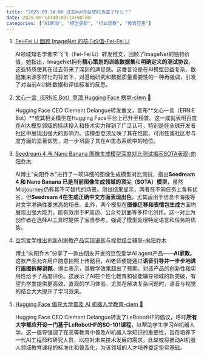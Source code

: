```yaml
---
title: "2025.09.14.00 过去4小时全球AI发生了什么？"
date: 2025-09-14T00:00:14+08:00
categories: ["AI新闻", "模型更新", "行业观察", "教育应用"]
---
```


1.  [Fei-Fei Li 回顾 ImageNet 的核心价值-Fei-Fei Li](https://x.com/drfeifei/status/1966883598692479126)

    AI领域知名学者李飞飞（Fei-Fei Li）转发推文，回顾了ImageNet的独特价值。她指出，ImageNet拥有**精心策划的训练数据集**和**明确定义的测试协议**，这些特质使其在过去带来了深刻的满足感。这番言论是在AI模型日益复杂、数据集来源多样化的背景下，对基础研究和数据质量重要性的一种再强调，引发了对当前AI训练数据和评估标准的反思。

2.  [文心一言（ERNIE Bot）登顶 Hugging Face 榜单-clem 🤗](https://x.com/ClementDelangue/status/1966852205493055637)

    Hugging Face CEO Clement Delangue转发推文，宣布**文心一言（ERNIE Bot）**或其相关模型在Hugging Face平台上已升至榜首。这一成就表明百度在AI大模型领域的持续投入和技术实力得到了广泛认可，特别是在全球开发者社区中展现出强大的影响力。该模型登顶反映了其在性能、可用性或社区参与度方面的显著优势，进一步巩固了其在AI生态系统中的地位。

3.  [Seedream 4 与 Nano Banana 图像生成模型深度对比测试揭示SOTA表现-向阳乔木](https://x.com/vista8/status/1966846137664749620)

    AI博主“向阳乔木”进行了一项详细的图像生成模型对比测试，指出**Seedream 4 和 Nano Banana 已是当前图像生成领域的顶尖（SOTA）模型**，虽然Midjourney仍有其不可替代的场景。测试结果显示，两者在不同任务上各有优劣，但**Seedream 4在生成正确中文方面表现出色**，尤其适用于信息卡海报等对文字准确性要求高的场景。此外，两个模型在**图像迁移和表情包生成**方面均展现出强大能力，能有效用于IP周边、公众号封面等多样化创作。这一对比为创作者在选择AI工具时提供了宝贵参考，强调了模型处理特定语言和任务的优势。

4.  [豆包爱学推出创新AI家教产品实现语音与视觉结合辅导-向阳乔木](https://x.com/vista8/status/1966840180578676849)

    博主“向阳乔木”分享了一款由朋友开发的豆包爱学AI agent产品——**AI家教**。这款产品允许用户随意拍照上传题目，AI老师便能通过**语音引导并一步步地进行画图拆解讲题**。博主表示，其教学效果超出了预期，对该产品的创新性和实用性给予了高度评价。这展示了AI在个性化教育和智能辅导领域的新突破，有望为学生提供更高效、直观的学习体验，尤其在解决复杂问题时，语音与视觉的结合大大提升了学习效果。

5.  [Hugging Face 倡导大学普及 AI 机器人学教育-clem 🤗](https://x.com/ClementDelangue/status/1966834508180697408)

    Hugging Face CEO Clement Delangue转发了LeRobotHF的倡议，呼吁**所有大学都应开设一门基于LeRobotHF的SO-101课程**，以帮助学生学习AI机器人学。这一倡导强调了在高等教育中普及AI机器人学知识的重要性，旨在培养下一代AI工程师和研究人员，以应对未来技术发展的需求。此举或将推动AI机器人领域教育课程的标准化和普及化，为该领域的人才培养奠定坚实基础。